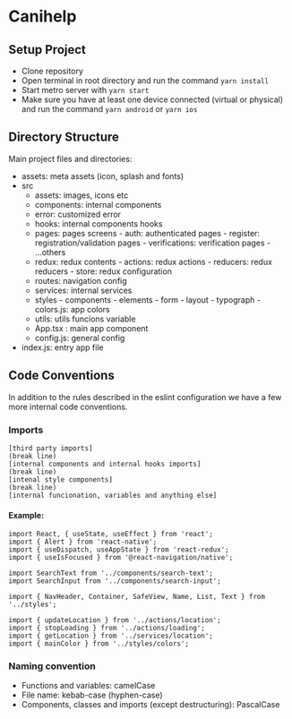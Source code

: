 # Canihelp

## Setup Project

-   Clone repository
-   Open terminal in root directory and run the command `yarn install`
-   Start metro server with `yarn start`
-   Make sure you have at least one device connected (virtual or physical) and run the command `yarn android` or `yarn ios`

## Directory Structure

Main project files and directories:

-   assets: meta assets (icon, splash and fonts)
-   src
    -   assets: images, icons etc
    -   components: internal components
    -   error: customized error
    -   hooks: internal components hooks
    -   pages: pages screens - auth: authenticated pages - register: registration/validation pages - verifications: verification pages - ...others
    -   redux: redux contents - actions: redux actions - reducers: redux reducers - store: redux configuration
    -   routes: navigation config
    -   services: internal services
    -   styles - components - elements - form - layout - typograph - colors.js: app colors
    -   utils: utils funcions variable
    -   App.tsx : main app component
    -   config.js: general config
-   index.js: entry app file

## Code Conventions

In addition to the rules described in the eslint configuration we have a few more internal code conventions.

### Imports

```
[third party imports]
(break line)
[internal components and internal hooks imports]
(break line)
[intenal style components]
(break line)
[internal funcionation, variables and anything else]
```

#### Example:

```
import React, { useState, useEffect } from 'react';
import { Alert } from 'react-native';
import { useDispatch, useAppState } from 'react-redux';
import { useIsFocused } from '@react-navigation/native';

import SearchText from '../components/search-text';
import SearchInput from '../components/search-input';

import { NavHeader, Container, SafeView, Name, List, Text } from '../styles';

import { updateLocation } from '../actions/location';
import { stopLoading } from '../actions/loading';
import { getLocation } from '../services/location';
import { mainColor } from '../styles/colors';
```

### Naming convention

-   Functions and variables: camelCase
-   File name: kebab-case (hyphen-case)
-   Components, classes and imports (except destructuring): PascalCase


